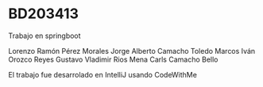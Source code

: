 # BD203413
Trabajo en springboot

Lorenzo Ramón Pérez Morales
Jorge Alberto Camacho Toledo
Marcos Iván Orozco Reyes
Gustavo Vladimir Rios Mena
Carls Camacho Bello

El trabajo fue desarrolado en IntelliJ usando CodeWithMe
